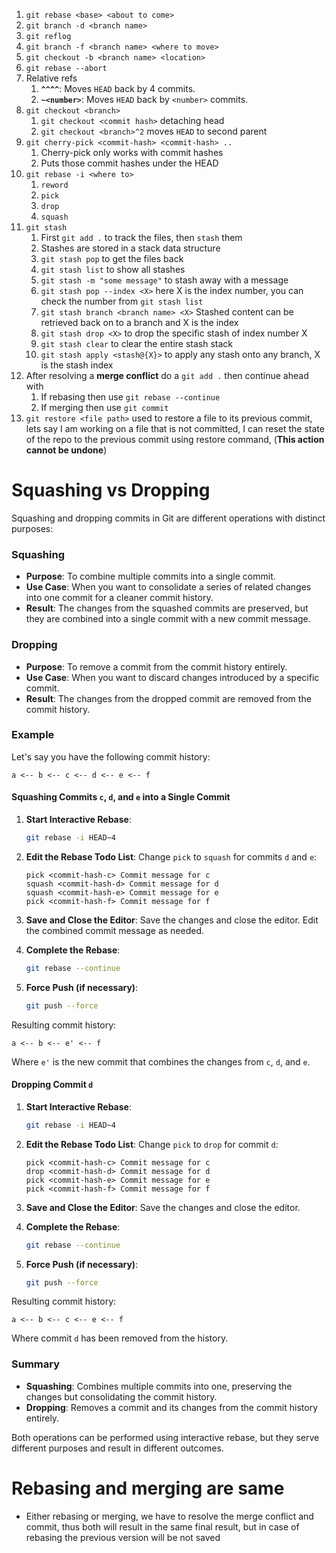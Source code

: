 1. `git rebase <base> <about to come>`
2. `git branch -d <branch name>`
3. `git reflog`
4. `git branch -f <branch name> <where to move>`
5. `git checkout -b <branch name> <location>`
6. `git rebase --abort`
7. Relative refs
	1. **`^^^^`**: Moves `HEAD` back by 4 commits.
	2. **`~<number>`**: Moves `HEAD` back by `<number>` commits. 
8. `git checkout <branch>`
	1. `git checkout <commit hash>` detaching head
	2. `git checkout <branch>^2` moves `HEAD` to second parent
9. `git cherry-pick <commit-hash> <commit-hash> ..`
	1. Cherry-pick only works with commit hashes
	2. Puts those commit hashes under the HEAD
10. `git rebase -i <where to>`
	1. `reword`
	2. `pick`
	3. `drop`
	4. `squash`
11. `git stash`
	1. First `git add .` to track the files, then `stash` them
	2. Stashes are stored in a stack data structure
	3. `git stash pop` to get the files back
	4. `git stash list` to show all stashes
	5. `git stash -m "some message"` to stash away with a message
	6. `git stash pop --index <X>` here X is the index number, you can check the number from `git stash list`
	7. `git stash branch <branch name> <X>` Stashed content can be retrieved back on to a branch and X is the index
	8. `git stash drop <X>` to drop the specific stash of index number X
	9. `git stash clear` to clear the entire stash stack
	10. `git stash apply <stash@{X}>` to apply any stash onto any branch, X is the stash index
12. After resolving a **merge conflict** do a `git add .` then continue ahead with
	1. If rebasing then use `git rebase --continue`
	2. If merging then use `git commit`
13. `git restore <file path>` used to restore a file to its previous commit, lets say I am working on a file that is not committed, I can reset the state of the repo to the previous commit using restore command, (**This action cannot be undone**) 

# Squashing vs Dropping
Squashing and dropping commits in Git are different operations with distinct purposes:
### Squashing

- **Purpose**: To combine multiple commits into a single commit.
- **Use Case**: When you want to consolidate a series of related changes into one commit for a cleaner commit history.
- **Result**: The changes from the squashed commits are preserved, but they are combined into a single commit with a new commit message.

### Dropping

- **Purpose**: To remove a commit from the commit history entirely.
- **Use Case**: When you want to discard changes introduced by a specific commit.
- **Result**: The changes from the dropped commit are removed from the commit history.

### Example

Let's say you have the following commit history:

```
a <-- b <-- c <-- d <-- e <-- f
```

#### Squashing Commits `c`, `d`, and `e` into a Single Commit

1. **Start Interactive Rebase**:
   ```sh
   git rebase -i HEAD~4
   ```

2. **Edit the Rebase Todo List**:
   Change `pick` to `squash` for commits `d` and `e`:
   ```
   pick <commit-hash-c> Commit message for c
   squash <commit-hash-d> Commit message for d
   squash <commit-hash-e> Commit message for e
   pick <commit-hash-f> Commit message for f
   ```

3. **Save and Close the Editor**:
   Save the changes and close the editor. Edit the combined commit message as needed.

4. **Complete the Rebase**:
   ```sh
   git rebase --continue
   ```

5. **Force Push (if necessary)**:
   ```sh
   git push --force
   ```

Resulting commit history:
```
a <-- b <-- e' <-- f
```
Where `e'` is the new commit that combines the changes from `c`, `d`, and `e`.

#### Dropping Commit `d`

1. **Start Interactive Rebase**:
   ```sh
   git rebase -i HEAD~4
   ```

2. **Edit the Rebase Todo List**:
   Change `pick` to `drop` for commit `d`:
   ```
   pick <commit-hash-c> Commit message for c
   drop <commit-hash-d> Commit message for d
   pick <commit-hash-e> Commit message for e
   pick <commit-hash-f> Commit message for f
   ```

3. **Save and Close the Editor**:
   Save the changes and close the editor.

4. **Complete the Rebase**:
   ```sh
   git rebase --continue
   ```

5. **Force Push (if necessary)**:
   ```sh
   git push --force
   ```

Resulting commit history:
```
a <-- b <-- c <-- e <-- f
```
Where commit `d` has been removed from the history.

### Summary

- **Squashing**: Combines multiple commits into one, preserving the changes but consolidating the commit history.
- **Dropping**: Removes a commit and its changes from the commit history entirely.

Both operations can be performed using interactive rebase, but they serve different purposes and result in different outcomes.

# Rebasing and merging are same
- Either rebasing or merging, we have to resolve the merge conflict and commit, thus both will result in the same final result, but in case of rebasing the previous version will be not saved
